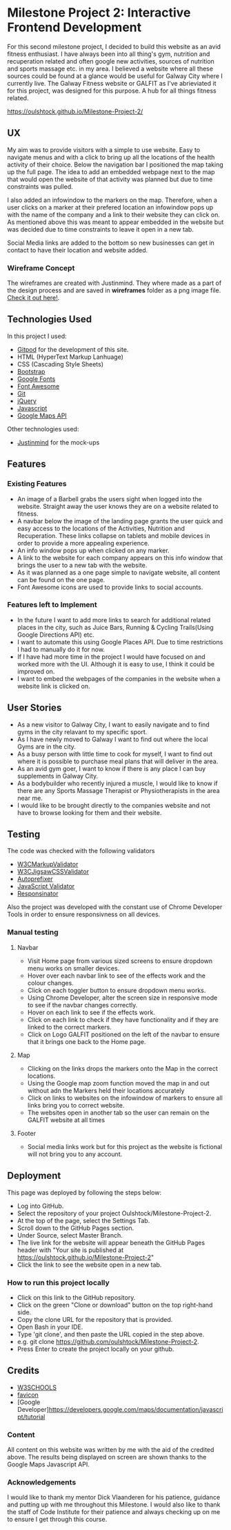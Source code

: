<h1>Milestone Project 2: Interactive Frontend Development</h1>
For this second milestone project, I decided to build this  website as an avid fitness enthusiast. I have always been into all thing's gym, nutrition and recuperation related and often google new activities, sources of nutrition and sports massage etc. in my area.
I believed a website where all these sources could be found at a glance would be useful for Galway City where I currently live.
The Galway Fitness website or GALFIT as I've abrieviated it for this project, was designed for this purpose. A hub for all things fitness related.  

https://oulshtock.github.io/Milestone-Project-2/


<h2>UX</h2>
My aim was to provide visitors with a simple to use website. Easy to navigate menus and with a click to bring up all the locations of the health activity of their choice. 
Below the navigation bar I positioned the map taking up the full page. The idea to add an embedded webpage next to the map that would open the website of that activity was planned but due to time constraints was pulled.

I also added an infowindow to the markers on the map. Therefore, when a user clicks on a marker at their prefered location an infowindow pops up with the name of the company and a link to their website they can click on. As mentioned above this was meant to appear embedded
in the website but was decided due to time constraints to leave it open in a new tab.

Social Media links are added to the bottom so new businesses can get in contact to have their location and website added.

###  Wireframe Concept
The wireframes are created with Justinmind. They where made as a part of the design process and are saved in **wireframes** folder as a png image file. 
[Check it out here!](https://github.com/Oulshtock/Milestone-Project-2/blob/master/assets/wireframes/mockup.png).

<h2>Technologies Used</h2>

In this project I used:
- [Gitpod](https://www.gitpod.io) for the development of this site. 
- HTML (HyperText Markup Lanhuage)
- CSS (Cascading Style Sheets)
- [Bootstrap](https://getbootstrap.com)
- [Google Fonts](https://fonts.google.com)
- [Font Awesome](https://fontawesome.com)
- [Git](https://git-scm.com)
- [jQuery](https://jquery.com)
- [Javascript](https://www.javascript.com/)
- [Google Maps API](https://developers.google.com/maps/documentation/javascript/tutorial)


Other technologies used:

- [Justinmind](https://www.justinmind.com) for the mock-ups


<h2>Features</h2>

### Existing Features

- An image of a Barbell grabs the users sight when logged into the website. Straight away the user knows they are on a website related to fitness. 
- A navbar below the image of the landing page grants the user quick and easy access to the locations of the Activities, Nutrition and Recuperation. These links collapse on tablets and mobile devices in order to provide a more appealing experience.
- An info window pops up when clicked on any marker.
- A link to the website for each company appears on this info window that brings the user to a new tab with the website.
- As it was planned as a one page simple to navigate website, all content can be found on the one page.
- Font Awesome icons are used to provide links to social accounts.

### Features left to Implement

- In the future I want to add more links to search for additional related places in the city, such as Juice Bars, Running & Cycling Trails(Using Google Directions API) etc.
- I want to automate this using Google Places API. Due to time restrictions I had to manually do it for now.
- If I have had more time in the project I would have focused on and worked more with the UI. Although it is easy to use, I think it could be improved on.
- I want to embed the webpages of the companies in the website when a website link is clicked on. 

<h2>User Stories</h2>

- As a new visitor to Galway City, I want to easily navigate and to find gyms in the city relavant to my specific sport.
- As I have newly moved to Galway I want to find out where the local Gyms are in the city.
- As a busy person with little time to cook for myself, I want to find out where it is possible to purchase meal plans that will deliver in the area.
- As an avid gym goer, I want to know if there is any place I can buy supplements in Galway City.
- As a bodybuilder who recently injured a muscle, I would like to know if there are any Sports Massage Therapist or Physiotherapists in the area near me.
- I would like to be brought directly to the companies website and not have to browse looking for them and their website.


<h2>Testing</h2>

The code was checked with the following validators

- [W3CMarkupValidator](https://validator.w3.org)
- [W3CJigsawCSSValidator](https://jigsaw.w3.org/css-validator/)
- [Autoprefixer](https://autoprefixer.github.io/)
- [JavaScript Validator](http://beautifytools.com/javascript-validator.php)
- [Responsinator](http://www.responsinator.com/)

Also the project was developed with the constant use of Chrome Developer Tools in order to ensure responsivness on all devices. 

<h3>Manual testing</h3>

1. Navbar

    - Visit Home page from various sized screens to ensure dropdown menu works on smaller devices.
    - Hover over each navbar link to see of the effects work and the colour changes.
    - Click on each toggler button to ensure dropdown menu works.
    - Using Chrome Developer, alter the screen size in responsive mode to see if the navbar changes correctly.
    - Hover on each link to see if the effects work.
    - Click on each link to check if they have functionality and if they are linked to the correct markers.
    - Click on Logo GALFIT positioned on the left of the navbar to ensure that it brings one back to the Home page.


2. Map

    - Clicking on the links drops the markers onto the Map in the correct locations.
    - Using the Google map zoom function moved the map in and out without adn the Markers held their locations accurately
   	- Click on links to websites on the infowindow of markers to ensure all links bring you to correct website.
    - The websites open in another tab so the user can remain on the GALFIT website at all times

3. Footer

   -  Social media links work but for this project as the website is fictional will not bring you to any account.

<h2>Deployment</h2>

This page was deployed by following the steps below:

- Log into GitHub.
- Select the repository of your project Oulshtock/Milestone-Project-2.
- At the top of the page, select the Settings Tab.
- Scroll down to the GitHub Pages section.
- Under Source, select Master Branch.
- The live link for the website will appear beneath the GitHub Pages header with "Your site is published at https://oulshtock.github.io/Milestone-Project-2"
- Click the link to see the website open in a new tab.


<h3>How to run this project locally</h3>

- Click on this link to the GitHub repository.
- Click on the green "Clone or download" button on the top right-hand side.
- Copy the clone URL for the repository that is provided.
- Open Bash in your IDE.
- Type 'git clone', and then paste the URL copied in the step above.
- e.g. git clone https://github.com/oulshtock/Milestone-Project-2.
- Press Enter to create the project locally on your github.	
	
<h2>Credits</h2>

- [W3SCHOOLS](https://www.w3schools.com)
- [favicon](https://favicon.io/)
- [Google Developer]https://developers.google.com/maps/documentation/javascript/tutorial

<h3>Content</h3>

All content on this website was written by me with the aid of the credited above. The results being displayed on screen are shown thanks to the Google Maps Javascript API.


<h3>Acknowledgements</h3>
I would like to thank my mentor Dick Vlaanderen for his patience, guidance and putting up with me throughout this Milestone. 
I would also like to thank the staff of Code Institute for their patience and always checking up on me to ensure I get through this course.